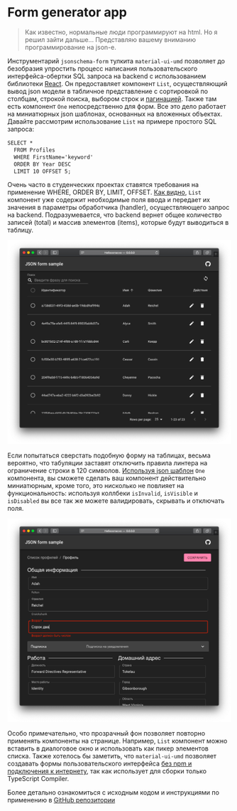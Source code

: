 # Form generator app

> Как известно, нормальные люди программируют на html. Но я решил зайти дальше... Представляю вашему вниманию программирование на json-e.

Инструментарий `jsonschema-form` тулкита `material-ui-umd` позволяет до безобразия упростить процесс написания пользовательского интерфейса-обертки SQL запроса на backend с использованием библиотеки [React](https://reactjs.org/). Он предоставляет компонент `List`, осуществляющий вывод json модели в табличное представление с сортировкой по столбцам, строкой поиска, выбором строк и [пагинацией](https://ru.wikipedia.org/wiki/Пагинация). Также там есть компонент `One` непосредственно для форм. Все это дело работает на миниатюрных json шаблонах, основанных на вложенных объектах. Давайте рассмотрим использование `List` на примере простого SQL запроса:

```
SELECT * 
  FROM Profiles
  WHERE FirstName='keyword'
  ORDER BY Year DESC
  LIMIT 10 OFFSET 5;
```

Очень часто в студенческих проектах ставятся требования на применение WHERE, ORDER BY, LIMIT, OFFSET. [Как видно](./src/pages/list.tsx), `List` компонент уже содержит необходимые поля ввода и передает их значения в параметры обработчика (handler), осуществляющего запрос на backend. Подразумевается, что backend вернет общее количество записей (total) и массив элементов (items), которые будут выводиться в таблицу.

![List компонент](./assets/img/list.png)

Если попытаться сверстать подобную форму на таблицах, весьма вероятно, что табуляции заставят отключить правила линтера на ограничение строки в 120 символов. [Используя json шаблон](./src/pages/one.tsx) `One` компонента, вы сможете сделать ваш компонент действительно миниатюрным, кроме того, это нисколько не повлияет на функциональность: используя коллбеки `isInvalid`, `isVisible` и `isDisabled` вы все так же можете валидировать, скрывать и отключать поля.

![One компонент](./assets/img/one.png)

Особо примечательно, что прозрачный фон позволяет повторно применять компоненты на странице. Например, `List` компонент можно вставить в диалоговое окно и использовать как пикер элементов списка. Также хотелось бы заметить, что `material-ui-umd` позволяет создавать формы пользовательского интерфейса [без npm и подключения к интернету](../../README.md), так как использует для сборки только TypeScript Compiler.

Более детально ознакомиться с исходным кодом и инструкциями по применению в [GitHub репозитории](https://github.com/tripolskypetr/material-ui-umd/tree/master/packages/form-generator-app)
